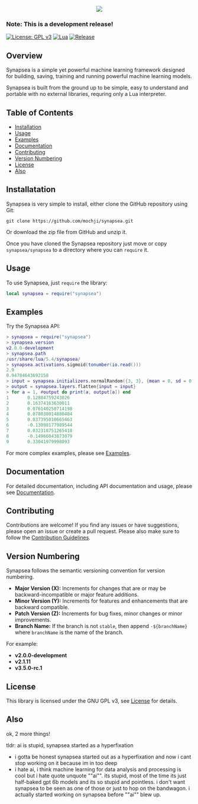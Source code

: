 <p align="center">
    <img src="https://github.com/mochji/synapsea/assets/117334318/1c07a93b-5e83-4a1e-891e-632e7b460f87">
</p>

### **Note: This is a development release!**

[![License: GPL v3](https://img.shields.io/badge/License-GPLv3-blue.svg)](https://www.gnu.org/licenses/gpl-3.0)
[![Lua](https://img.shields.io/badge/Lua-5.4%2B-blueviolet)](https://www.lua.org/)
[![Release](https://img.shields.io/github/v/release/mochji/synapsea)](https://github.com/mochji/synapsea/releases)

## Overview

Synapsea is a simple yet powerful machine learning framework designed for building, saving, training and running powerful machine learning models.

Synapsea is built from the ground up to be simple, easy to understand and portable with no external libraries, requring only a Lua interpreter.

## Table of Contents

 - [Installation](#installation)
 - [Usage](#usage)
 - [Examples](#examples)
 - [Documentation](#documentation)
 - [Contributing](#contributing)
 - [Version Numbering](#version-numbering)
 - [License](#license)
 - [Also](#also)

## Installatation

Synapsea is very simple to install, either clone the GitHub repository using Git:

```
git clone https://github.com/mochji/synapsea.git
```

Or download the zip file from GitHub and unzip it.

Once you have cloned the Synapsea repository just move or copy `synapsea/synapsea` to a directory where you can `require` it.

## Usage

To use Synapsea, just `require` the library:

```lua
local synapsea = require("synapsea")
```

## Examples

Try the Synapsea API:

```lua
> synapsea = require("synapsea")
> synapsea.version
v2.0.0-development
> synapsea.path
/usr/share/lua/5.4/synapsea/
> synapsea.activations.sigmoid(tonumber(io.read()))
2.9
0.94784643692158
> input = synapsea.initializers.normalRandom({3, 3}, {mean = 0, sd = 0.1})
> output = synapsea.layers.flatten{input = input}
> for a = 1, #output do print(a, output[a]) end
1       0.12884759243026
2       0.16374163630011
3       0.076140250714198
4       0.078038014880484
5       0.037395010665463
6       -0.13098177989544
7       0.032318751265418
8       -0.14966043873079
9       0.33041979998093
```

For more complex examples, please see [Examples](https://sites.google.com/view/synapsea/api/examples).

## Documentation

For detailed documentation, including API documentation and usage, please see [Documentation](https://sites.google.com/view/synapsea/api/documentation).

## Contributing

Contributions are welcome! If you find any issues or have suggestions, please open an issue or create a pull request. Please also make sure to follow the [Contribution Guidelines](CONTRIBUTING.md).

## Version Numbering

Synapsea follows the semantic versioning convention for version numbering.

- **Major Version (X):** Increments for changes that are or may be backward-incompatible or major feature additions.
- **Minor Version (Y):** Increments for features and enhancements that are backward compatible.
- **Patch Version (Z):** Increments for bug fixes, minor changes or minor improvements.
- **Branch Name:** If the branch is not `stable`, then append `-${branchName}` where `branchName` is the name of the branch.

For example:

- **v2.0.0-development**
- **v2.1.11**
- **v3.5.0-rc.1**

## License

This library is licensed under the GNU GPL v3, see [License](https://www.gnu.org/licenses/gpl-3.0.en.html) for details.

## Also

ok, 2 more things!

tldr: ai is stupid, synapsea started as a hyperfixation

 - i gotta be honest synapsea started out as a hyperfixation and now i cant stop working on it because im in too deep
 - i hate ai, i think machine learning for data analysis and processing is cool but i hate quote unquote ""ai"". its stupid, most of the time its just half-baked gpt 6b models and its so stupid and pointless. i don't want synapsea to be seen as one of those or just to hop on the bandwagon. i actually started working on synapsea before ""ai"" blew up.
